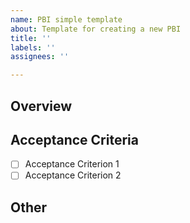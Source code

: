```yaml
---
name: PBI simple template
about: Template for creating a new PBI
title: ''
labels: ''
assignees: ''

---
```


## Overview  
<!-- 
As a [role], I want to [action], so that [benefit].  
Example:  
As a user, I want to delete my own post, so that I can manage my content on the platform.  
This section should briefly describe the main issues, features, and expected outcomes of the PBI.

Briefly describe the main issues, features, and expected outcomes of this PBI, if necessary.
-->

## Acceptance Criteria  
<!-- List the conditions under which this PBI can be considered complete. Specify the acceptance criteria in a checklist format. -->  
- [ ] Acceptance Criterion 1  
- [ ] Acceptance Criterion 2  

## Other  
<!-- Include here any related documents, similar past PBIs, notes, or remarks related to this PBI. -->